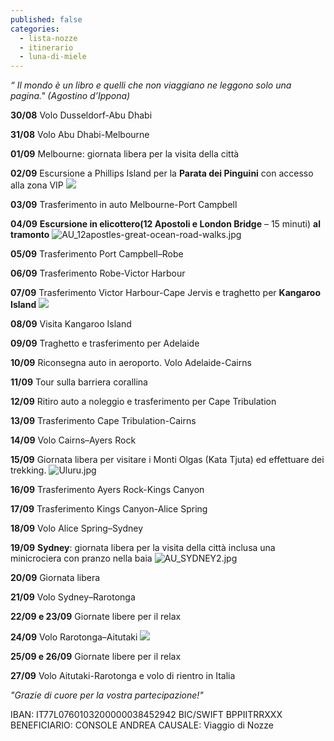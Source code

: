 ```yaml
---
published: false
categories:
  - lista-nozze
  - itinerario
  - luna-di-miele
---
```

[]({{site.baseurl}}/images/Foto%20Alfa%20Spaudo.jpeg)


_“ Il mondo è un libro e quelli che non viaggiano ne leggono solo una pagina." (Agostino d’Ippona)_

**30/08**	Volo Dusseldorf-Abu Dhabi

**31/08**	Volo Abu Dhabi-Melbourne

**01/09**	Melbourne: giornata libera per la visita della città

**02/09**	Escursione a Phillips Island per la **Parata dei Pinguini** con accesso alla zona VIP
![]({{site.baseurl}}/images/PHILLIP%20ISLAND%20PENGUINS.JPEG)

**03/09**	Trasferimento in auto Melbourne-Port Campbell

**04/09**	**Escursione in elicottero(12 Apostoli e London Bridge** – 15 minuti) **al tramonto**
![AU_12apostles-great-ocean-road-walks.jpg]({{site.baseurl}}/images/AU_12apostles-great-ocean-road-walks.jpg)

**05/09**	Trasferimento Port Campbell–Robe

**06/09**	Trasferimento Robe-Victor Harbour
	
**07/09**	Trasferimento Victor Harbour-Cape Jervis e traghetto per **Kangaroo Island**
![]({{site.baseurl}}/images/AU_kangaroo%20island_PANORAMA.jpg)

**08/09**	Visita Kangaroo Island

**09/09**	Traghetto e trasferimento per Adelaide

**10/09**	Riconsegna auto in aeroporto. Volo Adelaide-Cairns

**11/09**	Tour sulla barriera corallina

**12/09**	Ritiro auto a noleggio e trasferimento per Cape Tribulation

**13/09**	Trasferimento Cape Tribulation-Cairns

**14/09**	Volo Cairns–Ayers Rock

**15/09**	Giornata libera per visitare i Monti Olgas (Kata Tjuta) ed effettuare dei trekking.
![Uluru.jpg]({{site.baseurl}}/images/Uluru.jpg)


**16/09**	Trasferimento Ayers Rock-Kings Canyon

**17/09**	Trasferimento Kings Canyon-Alice Spring

**18/09**	Volo Alice Spring–Sydney

**19/09**	**Sydney**: giornata libera per la visita della città inclusa una minicrociera con pranzo nella baia 
![AU_SYDNEY2.jpg]({{site.baseurl}}/images/AU_SYDNEY2.jpg)

**20/09**	Giornata libera

**21/09**	Volo Sydney–Rarotonga

**22/09 e 23/09**	Giornate libere per il relax

**24/09**	Volo  Rarotonga–Aitutaki
![]({{site.baseurl}}/images/cook%20island.jpg)

**25/09 e 26/09**	Giornate libere per il relax

**27/09**	Volo Aitutaki-Rarotonga e volo di rientro in Italia

_"Grazie di cuore per la vostra partecipazione!"_

IBAN: IT77L0760103200000038452942
BIC/SWIFT BPPIITRRXXX
BENEFICIARIO: CONSOLE ANDREA
CAUSALE: Viaggio di Nozze
